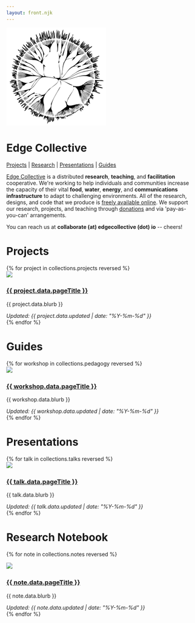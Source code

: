 ```yaml
---
layout: front.njk
---
```


<!--<img src="/img/edge_medium.png" id="profile_pic"/>-->

<div id='pullout'>

<!--<img src="/img/edge_flower_medium.png">-->
<img src="/img/ec_flower_logo_small.png">


<h1> Edge Collective </h1>

<!--
*Accessible infrastructure for communities living at ‘the edge'.*
-->

<!--
[Podcast](#podcast) | [Projects](#projects) | [Guides](#guides) | [Presentations](#talks) | [Research](#notebook)
-->

[Projects](#projects) | [Research](#notebook) | [Presentations](#talks) |  [Guides](#guides) 

<div id='intro'>

[Edge Collective](/about) is a distributed **research**, **teaching**, and **facilitation** cooperative.  We're working to help individuals and communities increase the capacity of their vital **food**, **water**, **energy**, and **communications infrastructure** to adapt to challenging environments. All of the research, designs, and code that we produce is [freely available online](https://github.com/edgecollective).  We support our research, projects, and teaching through [donations](https://opencollective.com/edgecollective) and via 'pay-as-you-can' arrangements. 

You can reach us at **collaborate (at) edgecollective (dot) io** -- cheers!

<!-- <p><a href="http://edgecollective.io">edgecollective.io</a> | contact us at: collaborate @ edgecollective.io</p>-->


</div>
</div>

<!--
# <a name="podcast"></a>Podcast


To subscribe, copy the following feed link into your favorite podcast app: ```https://edgecollective.io/podcast/feed.xml```  

And if you'd like to help support our podcast, you can now do so via [Patreon](https://www.patreon.com/edgecollective). Thanks!  


<div class="posts-area">
{% for podcast in collections.podcasts reversed %}
  <div class="post">
    <div class="podcast-contents">
      <div class="image">
        <a href="{{ podcast.url }}">
          <img src="{{ podcast.data.image }}"/>
        </a>
      </div>
      <div class="text">
        <h3><a href="{{ podcast.url }}">{{ podcast.data.pageTitle }}</a></h3>
        <p>{{ podcast.data.blurb }}</p>
        <em>Recorded: {{ podcast.data.updated | date: "%Y-%m-%d" }}</em>
      </div>
    </div>
  </div>
{% endfor %}
</div>
-->

# <a name="projects"></a>Projects

<div class="posts-area">
{% for project in collections.projects reversed %}
  <div class="post">
    <div class="project-contents">
      <div class="image">
        <a href="{{ project.url }}">
          <img src="{{ project.data.image }}"/>
        </a>
      </div>
      <div class="text">
        <h3><a href="{{ project.url }}">{{ project.data.pageTitle }}</a></h3>
        <p>{{ project.data.blurb }}</p>
        <em>Updated: {{ project.data.updated | date: "%Y-%m-%d" }}</em>
      </div>
    </div>
  </div>
{% endfor %}
</div>

# <a name="guides"></a>Guides


<div class="posts-area">
{% for workshop in collections.pedagogy reversed %}
  <div class="post">
    <div class="pedagogy-contents">
      <div class="image">
        <a href="{{ workshop.url }}">
          <img src="{{ workshop.data.image }}"/>
        </a>
      </div>
      <div class="text">
        <h3><a href="{{ workshop.url }}">{{ workshop.data.pageTitle }}</a></h3>
        <p>{{ workshop.data.blurb }}</p>
        <em>Updated: {{ workshop.data.updated | date: "%Y-%m-%d" }}</em>
      </div>
    </div>
  </div>
{% endfor %}
</div>

# <a name="talks"></a>Presentations

<div class="posts-area">
{% for talk in collections.talks reversed %}
  <div class="post">
    <div class="talk-contents">
      <div class="image">
        <a href="{{ talk.url }}">
          <img src="{{ talk.data.image }}"/>
        </a>
      </div>
      <div class="text">
        <h3><a href="{{ talk.url }}">{{ talk.data.pageTitle }}</a></h3>
        <p>{{ talk.data.blurb }}</p>
        <em>Updated: {{ talk.data.updated | date: "%Y-%m-%d" }}</em>
      </div>
    </div>
  </div>
{% endfor %}
</div>


# <a name="notebook"></a>Research Notebook

<div class="posts-area">

{% for note in collections.notes reversed %}
  <div class="post">
    <div class="note-contents">
      <div class="image">
        <a href="{{ note.url }}">
          <img src="{{ note.data.image }}"/>
        </a>
      </div>
      <div class="text">
        <h3><a href="{{ note.url }}">{{ note.data.pageTitle }}</a></h3>
        <p>{{ note.data.blurb }}</p>
        <em>Updated: {{ note.data.updated | date: "%Y-%m-%d" }}</em>
      </div>
    </div>
  </div>
{% endfor %}
</div>
